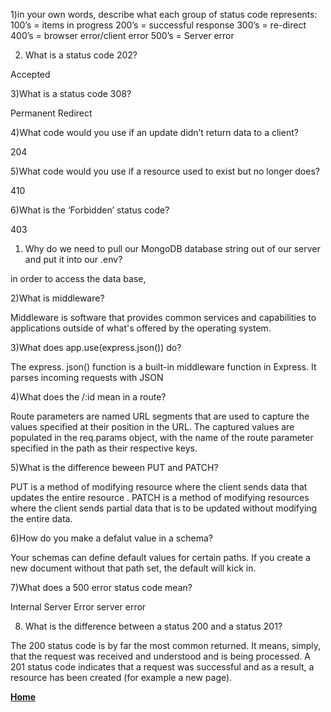 1)in your own words, describe what each group of status code represents:
100’s = items in progress
200’s = successful response
300’s = re-direct
400’s = browser error/client error
500’s = Server error

2) What is a status code 202?

Accepted 

3)What is a status code 308?

Permanent Redirect

4)What code would you use if an update didn’t return data to a client?

204

5)What code would you use if a resource used to exist but no longer does?

410

6)What is the ‘Forbidden’ status code?

403






1) Why do we need to pull our MongoDB database string out of our server and put it into our .env?

in order to access the data base,


2)What is middleware?

Middleware is software that provides common services and capabilities to applications outside of what's offered by the operating system.

3)What does app.use(express.json()) do?

The express. json() function is a built-in middleware function in Express. It parses incoming requests with JSON

4)What does the /:id mean in a route?

Route parameters are named URL segments that are used to capture the values specified at their position in the URL. The captured values are populated in the req.params object, with the name of the route parameter specified in the path as their respective keys.

5)What is the difference beween PUT and PATCH?

PUT is a method of modifying resource where the client sends data that updates the entire resource . PATCH is a method of modifying resources where the client sends partial data that is to be updated without modifying the entire data.

6)How do you make a defalut value in a schema?

Your schemas can define default values for certain paths. If you create a new document without that path set, the default will kick in.

7)What does a 500 error status code mean?

Internal Server Error server error

8) What is the difference between a status 200 and a status 201?

The 200 status code is by far the most common returned. It means, simply, that the request was received and understood and is being processed. A 201 status code indicates that a request was successful and as a result, a resource has been created (for example a new page).

 [**Home**](https://rushabhjsoni.github.io/reading-notes/)